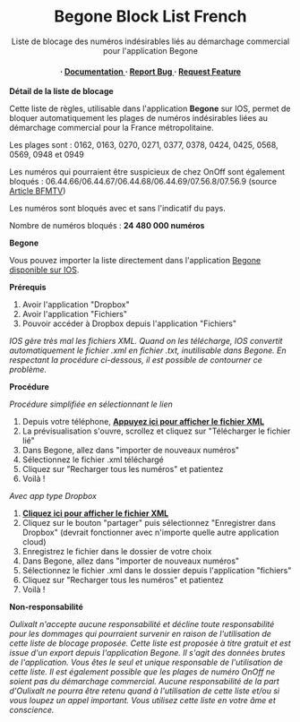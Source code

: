 <div align='center'>

<h1>Begone Block List French</h1>
<p>Liste de blocage des numéros indésirables liés au démarchage commercial pour l'application Begone</p>

<h4> <span> · </span> <a href="https://github.com/oulixalt/BegoneListeFR/blob/master/README.md"> Documentation </a> <span> · </span> <a href="https://github.com/oulixalt/BegoneListeFR/issues"> Report Bug </a> <span> · </span> <a href="https://github.com/oulixalt/BegoneListeFR/issues"> Request Feature </a> </h4>

</div>

**Détail de la liste de blocage**

Cette liste de règles, utilisable dans l'application **Begone** sur IOS, permet de bloquer automatiquement les plages de numéros indésirables liées au démarchage commercial pour la France métropolitaine.

Les plages sont : 0162, 0163, 0270, 0271, 0377, 0378, 0424, 0425, 0568, 0569, 0948 et 0949

Les numéros qui pourraient être suspicieux de chez OnOff sont également bloqués : 06.44.66/06.44.67/06.44.68/06.44.69/07.56.8/07.56.9 (source <a href="https://www.bfmtv.com/tech/cybersecurite/arnaques-par-telephone-voici-les-indicatifs-dont-il-faut-se-mefier_AV-202404240030.html">Article BFMTV</a>)

Les numéros sont bloqués avec et sans l'indicatif du pays.

Nombre de numéros bloqués : **24 480 000 numéros**

**Begone**

Vous pouvez importer la liste directement dans l'application <a href="https://apps.apple.com/fr/app/begone-blocage-spam-appel/id1596818195">Begone disponible sur IOS</a>.

**Prérequis**

1. Avoir l'application "Dropbox"
2. Avoir l'application "Fichiers"
3. Pouvoir accéder à Dropbox depuis l'application "Fichiers"

<i>IOS gère très mal les fichiers XML. Quand on les télécharge, IOS convertit automatiquement le fichier .xml en fichier .txt, inutilisable dans Begone.
En respectant la procédure ci-dessous, il est possible de contourner ce problème.</i>

**Procédure**

<i>Procédure simplifiée en sélectionnant le lien</i>

1. Depuis votre téléphone, <a href="https://raw.githubusercontent.com/oulixalt/BegoneListeFR/main/Begone-FR.xml">**Appuyez ici pour afficher le fichier XML**</a>
2. La prévisualisation s'ouvre, scrollez et cliquez sur "Télécharger le fichier lié"
3. Dans Begone, allez dans "importer de nouveaux numéros"
4. Sélectionnez le fichier .xml téléchargé
5. Cliquez sur "Recharger tous les numéros" et patientez
6. Voilà !

<i>Avec app type Dropbox</i>

1. <a href="https://raw.githubusercontent.com/oulixalt/BegoneListeFR/main/Begone-FR.xml">**Cliquez ici pour afficher le fichier XML**</a>
2. Cliquez sur le bouton "partager" puis sélectionnez "Enregistrer dans Dropbox" (devrait fonctionner avec n'importe quelle autre application cloud)
3. Enregistrez le fichier dans le dossier de votre choix
4. Dans Begone, allez dans "importer de nouveaux numéros"
5. Sélectionnez le fichier .xml dans le dossier depuis l'application "fichiers"
6. Cliquez sur "Recharger tous les numéros" et patientez
7. Voilà !


**Non-responsabilité**

<i>Oulixalt n'accepte aucune responsabilité et décline toute responsabilité pour les dommages qui pourraient survenir en raison de l'utilisation de cette liste de blocage proposée. Cette liste est proposée à titre gratuit et est issue d'un export depuis l'application Begone. Il s'agit des données brutes de l'application. Vous êtes le seul et unique responsable de l'utilisation de cette liste. Il est également possible que les plages de numéro OnOff ne soient pas du démarchage commercial. Aucune responsabilité de la part d'Oulixalt ne pourra être retenu quand à l'utilisation de cette liste et/ou si vous loupez un appel important. Vous utilisez cette liste en votre âme et conscience.</i>
